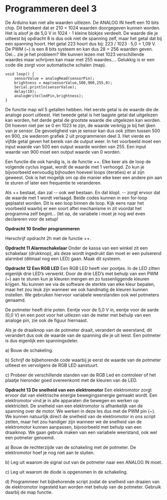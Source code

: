 # Programmeren deel 3
De Arduino kan niet alle waarden uitlezen. De ANALOG IN heeft een 10 bits chip. Dit betekent dat er 210 = 1024 waarden doorgegeven kunnen worden. Het is alsof je de 5,0 V in 1024 - 1 kleine blokjes verdeelt. De waarde die je uitleest bij opdracht 8 is dus ook niet de spanning zelf, maar het getal dat bij een spanning hoort. Het getal 223 hoort dus bij: 223 / 1023 · 5,0 = 1,09 V. De PWM (~) is een 8 bits systeem en kan dus 28 = 256 waarden geven. Oei… zie je het probleem? We kunnen lezen met 1023 verschillende waardes maar schrijven kan maar met 255 waardes…. Gelukkig is er een code die zorgt voor automatische schalen (map).

```{code} C
void loop() {
    sensorValue = analogRead(sensorPin);
    brightness = map(sensorValue,500,900,255,0);
    Serial.println(sensorValue);
    delay(10);
    analogWrite(ledPin,brightness);
}
```

De functie map wil 5 getallen hebben. Het eerste getal is de waarde die de analoge poort uitleest. Het tweede getal is het laagste getal dat uitgelezen kan worden, het derde getal de grootste waarde die uitgelezen kan worden. Dit hoeven niet per se 0 en 1023 te zijn, de waarde verkrijg je bij het ijken van je sensor. De gevoeligheid van je sensor kan dus ook zitten tussen 500 en 900, zie wederom grafiek 2 uit programmeren deel 3. Het vierde en vijfde getal geven het bereik van de output weer. In het voorbeeld moet een input waarde van 500 een output waarde worden van 255. Een input waarde van 900 moet een output waarde van 0 worden.

Een functie die ook handig is, is de functie ++. Elke keer als de loop de volgende cyclus ingaat, wordt de waarde met 1 verhoogd. Zo kun je bijvoorbeeld eenvoudig  bijhouden hoeveel loops (iteraties) er al zijn geweest. Ook is het mogelijk om op die manier elke keer een andere pin aan te sturen of later een frequentie te veranderen.

Als ++ bestaat, dan zal -- ook wel bestaan. En dat klopt. -- zorgt ervoor dat de waarde met 1 wordt verlaagd. Beide codes kunnen in een for-loop geplaatst worden. Dit is een loop binnen de loop. Kijk eens naar het voorbeeld waarbij er een soort aftel mechanisme in zit voordat het programma zelf begint… (let op, de variabele i moet je nog wel even declareren voor de setup!

**Opdracht 10 Sneller programmeren**

Herschrijf opdracht 2h met de functie ++.

**Opdracht 11 Alarmschakelaar**
Onder de kassa van een winkel zit een schakelaar (drukknop), als deze wordt ingedrukt dan moet er een pulserend alarmbel (ditmaal nog een LED) gaan. Maak dit systeem.

**Opdracht 12 Een RGB LED**
Een RGB LED heeft vier pootjes. In de LED zitten eigenlijk drie LED’s verwerkt. Door de drie LED’s met behulp van een PWM (~) aan te sturen kun je kleuren mengen en zo tussenliggende kleuren krijgen. Nu kunnen we via de software de sterkte van elke kleur bepalen, maar het zou leuk zijn wanneer we ook handmatig de kleuren kunnen instellen. We gebruiken hiervoor variabele weerstanden ook wel potmeters genaamd.

De potmeter heeft drie poten. Eentje voor de 5,0 V in, eentje voor de aarde (0,0 V) en een poot voor het uitlezen van de meter met behulp van een analoge pin, zie ook de figuur hiernaast.

Als je de draaiknop van de potmeter draait, verandert de weerstand, dit verandert dus ook de waarde van de spanning die je uit leest. Een potmeter is dus eigenlijk een spanningsdeler.

a) Bouw de schakeling.

b) Schrijf de bijbehorende code waarbij je eerst de waarde van de potmeter uitleest en vervolgens de RGB LED aanstuurt.

c) Probeer de verschillende standen van de RGB Led en controleer of het plaatje hieronder goed overeenkomt met de kleuren van de LED.

**Opdracht 13 De snelheid van een elektromotor**
Een elektromotor zorgt ervoor dat van elektrische energie bewegingsenergie gemaakt wordt. Een elektromotor vind je in alle apparaten die bewegen en werken op elektriciteit. De snelheid van een elektromotor is afhankelijk van de spanning over de motor. We werken in deze les dus met de PWM pin (~). We kunnen natuurlijk direct de snelheid van de elektromotor in ons script zetten, maar het zou handiger zijn wanneer we de snelheid van de elektromotor kunnen aanpassen, bijvoorbeeld met behulp van een draaiknop. We gaan gebruik maken van een variabele weerstand, ook wel een potmeter genoemd.

a) Bouw de rechterzijde van de schakeling met de potmeter. De elektromotor hoef je nog niet aan te sluiten.

b) Leg uit waarom de signal out van de potmeter naar een ANALOG IN moet.

c) Leg uit waarom de diode is opgenomen in de schakeling.

d) Programmeer het bijbehorende script zodat de snelheid van draaien van de elektromotor ingesteld kan worden met behulp van de potmeter. Gebruik daarbij de map functie.